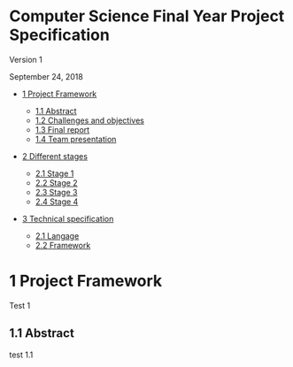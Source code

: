 # Computer Science Final Year Project Specification

Version 1

September 24, 2018

* [1 Project Framework](#1)
  * [1.1 Abstract](#1.1)
  * [1.2 Challenges and objectives](#1.2)
  * [1.3 Final report](#1.3)
  * [1.4 Team presentation](#1.4)

* [2 Different stages](#2)
  * [2.1 Stage 1](#2.1)
  * [2.2 Stage 2](#2.2)
  * [2.3 Stage 3](#2.3)
  * [2.4 Stage 4](#2.4)

* [3 Technical specification](#3)
  * [2.1 Langage](#3.1)
  * [2.2 Framework](#3.2)

# <a name="1"/>1 Project Framework

Test 1

## <a name="1.1"/>1.1 Abstract

test 1.1
